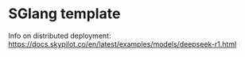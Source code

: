 # SGlang template

Info on distributed deployment: https://docs.skypilot.co/en/latest/examples/models/deepseek-r1.html
